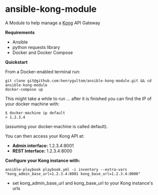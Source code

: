 # ansible-kong-module
A Module to help manage a [Kong](http://getkong.com) API Gateway

**Requirements**

* Ansible
* python requests library
* Docker and Docker Compose

**Quickstart**

From a Docker-enabled terminal run:

```
git clone git@github.com:henrygultom/ansible-kong-module.git && cd ansible-kong-module
docker-compose up
```

This might take a while to run ... after it is finished you can find the IP of your docker machine with:

```
$ docker-machine ip default
> 1.2.3.4
```
(assuming your docker-machine is called default). 

You can then access your Kong API at: 

* **Admin interface:** 1.2.3.4:8001 
* **REST Interface:** 1.2.3.4:8000 


**Configure your Kong instance with:**

```
ansible-playbook playbook.yml -i inventory --extra-vars "kong_admin_base_url=1.2.3.4:8001 kong_base_url=1.2.3.4:8000"
```

* set kong_admin_base_url and kong_base_url to your Kong instance's urls
